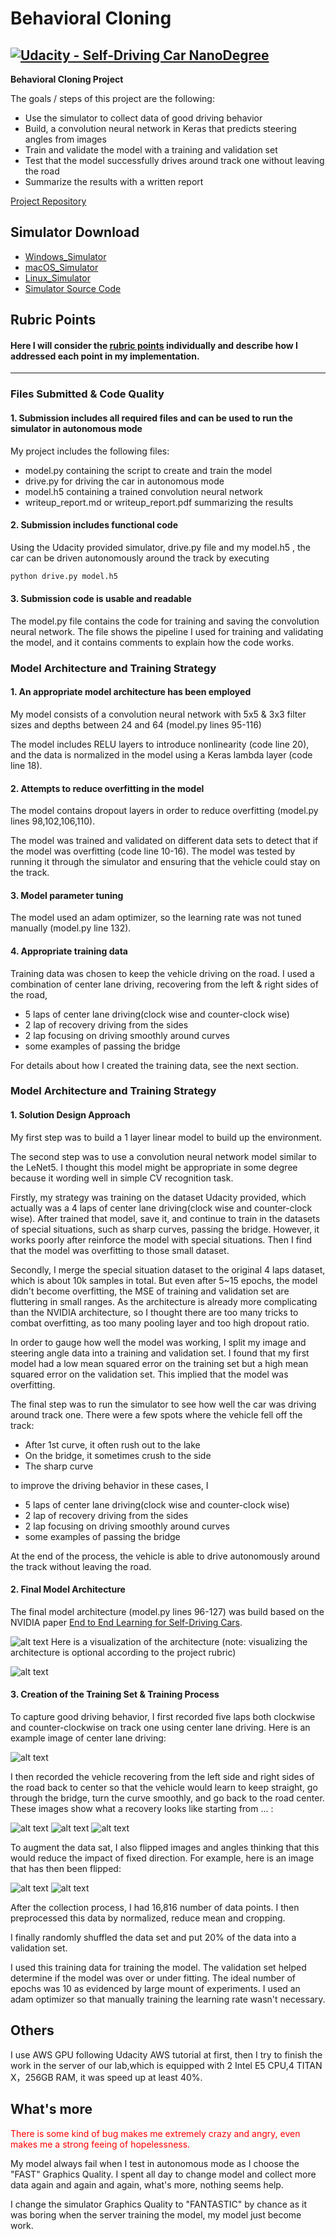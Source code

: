 # Behavioral Cloning
[![Udacity - Self-Driving Car NanoDegree](https://s3.amazonaws.com/udacity-sdc/github/shield-carnd.svg)](http://www.udacity.com/drive)
---

**Behavioral Cloning Project**

The goals / steps of this project are the following:
* Use the simulator to collect data of good driving behavior
* Build, a convolution neural network in Keras that predicts steering angles from images
* Train and validate the model with a training and validation set
* Test that the model successfully drives around track one without leaving the road
* Summarize the results with a written report


[//]: # (Image References)

[image1]: ./pic/model-visualization.png "Model Visualization"
[summary]: ./pic/nvsum.png "Sum"
[image2]: ./pic/center.jpg "Grayscaling"
[image3]: ./pic/r1.jpg "Recovery Image"
[image4]: ./pic/r2.jpg "Recovery Image"
[image5]: ./pic/r3.jpg "Recovery Image"
[image6]: ./pic/flip.jpg "Normal Image"
[image7]: ./pic/ff.jpg "Flipped Image"

[Project Repository](https://github.com/udacity/CarND-Behavioral-Cloning-P3)

## Simulator Download
* [Windows_Simulator](https://d17h27t6h515a5.cloudfront.net/topher/2017/February/58ae4419_windows-sim/windows-sim.zip)
* [macOS_Simulator](https://d17h27t6h515a5.cloudfront.net/topher/2017/February/58ae4594_mac-sim.app/mac-sim.app.zip)
* [Linux_Simulator](https://d17h27t6h515a5.cloudfront.net/topher/2017/February/58ae46bb_linux-sim/linux-sim.zip)
* [Simulator Source Code](https://github.com/udacity/self-driving-car-sim)

## Rubric Points
#### Here I will consider the [rubric points](https://review.udacity.com/#!/rubrics/432/view) individually and describe how I addressed each point in my implementation.  

---
### Files Submitted & Code Quality

#### 1. Submission includes all required files and can be used to run the simulator in autonomous mode

My project includes the following files:
* model.py containing the script to create and train the model
* drive.py for driving the car in autonomous mode
* model.h5 containing a trained convolution neural network
* writeup_report.md or writeup_report.pdf summarizing the results

#### 2. Submission includes functional code
Using the Udacity provided simulator, drive.py file and my model.h5 , the car can be driven autonomously around the track by executing
```sh
python drive.py model.h5
```

#### 3. Submission code is usable and readable

The model.py file contains the code for training and saving the convolution neural network. The file shows the pipeline I used for training and validating the model, and it contains comments to explain how the code works.

### Model Architecture and Training Strategy

#### 1. An appropriate model architecture has been employed

My model consists of a convolution neural network with  5x5 & 3x3 filter sizes and depths between 24 and 64 (model.py lines 95-116)

The model includes RELU layers to introduce nonlinearity (code line 20), and the data is normalized in the model using a Keras lambda layer (code line 18).

#### 2. Attempts to reduce overfitting in the model

The model contains dropout layers in order to reduce overfitting (model.py lines 98,102,106,110).

The model was trained and validated on different data sets to detect that if the model was overfitting (code line 10-16). The model was tested by running it through the simulator and ensuring that the vehicle could stay on the track.

#### 3. Model parameter tuning

The model used an adam optimizer, so the learning rate was not tuned manually (model.py line 132).

#### 4. Appropriate training data

Training data was chosen to keep the vehicle driving on the road. I used a combination of center lane driving, recovering from the left & right sides of the road,  

 * 5 laps of center lane driving(clock wise and counter-clock wise)
 * 2 lap of recovery driving from the sides
 * 2 lap focusing on driving smoothly around curves
 * some examples of passing the bridge

For details about how I created the training data, see the next section.

### Model Architecture and Training Strategy

#### 1. Solution Design Approach

My first step was to build a 1 layer linear model to build up the environment.

The second step was to use a convolution neural network model similar to the LeNet5. I thought this model might be appropriate in some degree because it wording well in simple CV recognition task.

Firstly, my strategy was training on the dataset Udacity provided, which actually was a 4 laps of center lane driving(clock wise and counter-clock wise). After trained that model, save it, and continue to train in the datasets of special situations, such as sharp curves, passing the bridge. However, it works poorly after reinforce the model with special situations. Then I find that the model was overfitting to those small dataset.

Secondly, I merge the special situation dataset to the original 4 laps dataset, which is about 10k samples in total. But even after 5~15 epochs, the model didn't become overfitting, the MSE of training and validation set are fluttering in small ranges. As the architecture is already more complicating than the NVIDIA architecture, so I thought there are too many tricks to combat overfitting, as too many pooling layer and too high dropout ratio.

In order to gauge how well the model was working, I split my image and steering angle data into a training and validation set. I found that my first model had a low mean squared error on the training set but a high mean squared error on the validation set. This implied that the model was overfitting.


The final step was to run the simulator to see how well the car was driving around track one. There were a few spots where the vehicle fell off the track:

 * After 1st curve, it often rush out to the lake
 * On the bridge, it sometimes crush to the side
 * The sharp curve

 to improve the driving behavior in these cases, I

 * 5 laps of center lane driving(clock wise and counter-clock wise)
 * 2 lap of recovery driving from the sides
 * 2 lap focusing on driving smoothly around curves
 * some examples of passing the bridge

At the end of the process, the vehicle is able to drive autonomously around the track without leaving the road.

#### 2. Final Model Architecture

The final model architecture (model.py lines 96-127) was build based on the NVIDIA paper [End to End Learning for Self-Driving Cars](http://images.nvidia.com/content/tegra/automotive/images/2016/solutions/pdf/end-to-end-dl-using-px.pdf).

![alt text][image1]
Here is a visualization of the architecture (note: visualizing the architecture is optional according to the project rubric)

![alt text][summary]

#### 3. Creation of the Training Set & Training Process

To capture good driving behavior, I first recorded five laps both clockwise and counter-clockwise on track one using center lane driving. Here is an example image of center lane driving:

![alt text][image2]

I then recorded the vehicle recovering from the left side and right sides of the road back to center so that the vehicle would learn to keep straight, go through the bridge, turn the curve smoothly, and go back to the road center. These images show what a recovery looks like starting from ... :

![alt text][image3]
![alt text][image4]
![alt text][image5]


To augment the data sat, I also flipped images and angles thinking that this would reduce the impact of fixed direction. For example, here is an image that has then been flipped:

![alt text][image6]
![alt text][image7]



After the collection process, I had 16,816 number of data points. I then preprocessed this data by normalized, reduce mean and cropping.


I finally randomly shuffled the data set and put 20% of the data into a validation set.

I used this training data for training the model. The validation set helped determine if the model was over or under fitting. The ideal number of epochs was 10 as evidenced by large mount of experiments. I used an adam optimizer so that manually training the learning rate wasn't necessary.

## Others
I use AWS GPU following Udacity AWS tutorial at first, then I try to finish the work in the server of our lab,which is equipped with 2 Intel E5 CPU,4 TITAN X，256GB RAM, it was speed up at least 40%. 

## What's more

<font color = Red> There is some kind of bug makes me extremely crazy and angry, even makes me a strong feeing of hopelessness.</font>

My model always fail when I test in autonomous mode as I choose the "FAST" Graphics Quality. I spent all day to change model and collect more data again and again and again, what's more, nothing seems help.


I change the simulator Graphics Quality to "FANTASTIC" by chance as it was boring when the server training the model, my model just become work.
